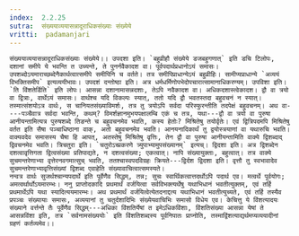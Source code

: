 ```yaml
---
index:  2.2.25
sutra:  संख्ययाव्ययासन्नादूराधिकसंख्याः संख्येये
vritti:  padamanjari
---
```


	संख्ययाव्ययासन्नादूराधिकसंख्याः संख्येये।। उपदशा इति। `बहुव्रीहौ संख्येये डजबहुगणात्` इति डचि टिलोपः, दशानां समीपे ये भवन्ति त उच्यन्ते, ते पुनर्नवैकादश वा। पूर्वपदार्थप्रधानोऽयं समासः। उपशब्दोऽयमाराच्छब्देनैकार्थत्वात्समीपे समीपिनि च वर्तते। तत्र समीपिप्राधान्येऽयं बहुव्रीहिः। सामीप्यप्राधान्ये `अव्ययं विभक्तिसमीप` इत्यव्ययीभावः। उपदशं दन्तोष्ठा इति। अत्र धर्मधर्मिणोपभेदोपचारात्सामानाधिकरण्यम्। उपविशा इति। `ति विंशतेर्डिति` इति लोपः। आसन्ना दशानामासन्नदशाः, तेऽपि नवैकादश वा। अधिकदशास्त्वेकादश। द्वौ वा त्रयो वा द्वित्राः, वार्थेऽयं समासः। वार्थश्च यदि विकल्पः स्यात्, ततो यदि द्वौ भवतस्तदा बहुवचनं न स्यात्। तस्मात्संशयोऽत्र वार्थः, स चानियतसंख्याविमर्शः, तत्र तु त्रयोऽपि सर्वदा परिस्फुरन्तीति तदपेक्षं बहुवचनम्। अथ वा----पञ्चैवात्र सर्वदा भवन्ति, कथम्? विमर्शज्ञानमुभयपक्षालम्बि एकं च तत्र, यथा---द्वौ वा त्रयो वा पुरुषा आनीयन्तामित्यत्र पुरुषशब्दे तिङन्ते च बहुवचनमेव भवति, कस्य हेतोः? मिश्रितेषु तयोर्वृतेः। एवं द्वित्रिपदमपि मिश्रितेषु वर्तत इति सैषा पञ्चाधिष्ठाना वाक्, अतो बहुवचनमेव भवति। आनयनादिकार्थं तु द्वयोस्त्रयाणां वा यथारुचि भवति। वाक्यवदेव समासस्य चैषा हि आपत्, अतस्तेषु मिश्रितेषु वृत्तिः, तेन द्वौ वा पुरुषा आनीयन्तामिति वाक्ये द्विशब्दाद् द्विवचनमेव भवति। त्रिचतुरा इति। `चतुरोऽच्प्रकरणे त्र्युपाभ्यामुपसंख्यानम्` इत्यच्। द्विदशा इति। अत्र द्विशब्देन दशत्वावृत्तिगता द्वित्वसंख्या प्रतिपाद्यते, न दशत्वसंख्या; एकत्वात्। नापि संख्यायुक्ताः, बहुत्वात्। तत्र वाक्ये सुचमन्तरेणाभ्या वृत्तेरनवगमात्सुच् भवति, ततश्चास्वपदविग्रहः क्रियते---द्विर्दश द्विदशा इति। वृत्तौ तु स्वभावादेव सुचमन्तरेणाभ्यावृत्तिसंख्यां द्विशब्द एवाहेति संख्यावाचित्वात्समस्यते।
	नन्वत्र वार्थः सुजर्थश्चान्यपदार्थे इति पूर्वेणैव सिद्धम्, तन्न; सुचः स्वार्थिकत्वात्तदर्थोऽपि पदार्थ एव। मत्वर्थे पूर्वयोगः; अमत्वर्थार्थोऽयमारम्भः। ननु प्राप्तोदकादि प्रथमार्थं वर्जयित्वा सर्वविभक्त्यर्थेषु यथाभिधानं भवतीत्युक्तम्, एवं तर्हि प्रथमार्थेऽपि यथा स्यादित्ययमारम्भः। अथ प्रथमार्थं वर्जयित्वेत्येतदनाद्दत्य यथाभिधानं भवतीत्युच्यते, एवं तर्हि तस्यैव प्रपञ्चः संख्यायाः समासः, अव्ययानां तु चतुर्दशादिभिः संख्येयवाचिभिः समासो विधेय एव। केचित्तु ये विंशत्यादयः संख्याने वर्त्तन्ते तैः पूर्वेणैव सिद्धम्---अधिका विंशतिर्येषां त इमेऽधिकविंशाः, विंशतिसंख्या आसन्ना येषां ते आसन्नविंशा इति, तत्र `सर्वनामसंख्ययोः` इति विंशतिशब्दस्य पूर्वनिपातः प्राप्नोति, तस्माद्विंशत्याद्यर्थमप्यव्ययादीनां ग्रहणं कर्तव्यमेव।।
